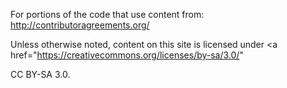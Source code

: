 
For portions of the code that use content from:
http://contributoragreements.org/



Unless otherwise noted, content on this site is licensed under
<a 
href="https://creativecommons.org/licenses/by-sa/3.0/"
>

CC BY-SA 3.0.

</a>

